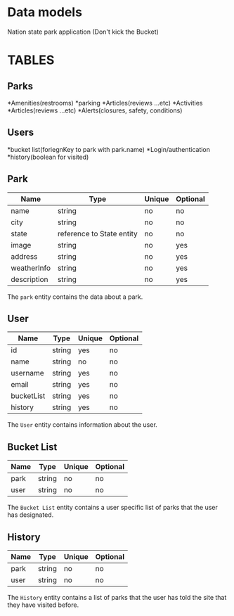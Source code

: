 # Data models
Nation state park application (Don't kick the Bucket)

# TABLES
## Parks
*Amenities(restrooms)
*parking
*Articles(reviews ...etc)
*Activities
*Articles(reviews ...etc)
*Alerts(closures, safety, conditions)

## Users
*bucket list(foriegnKey to park with park.name)
*Login/authentication
*history(boolean for visited)

## Park
| Name | Type | Unique | Optional |
|-|-|-|-|
| name | string | no | no |
| city | string | no | no |
| state | reference to State entity | no | no |
| image | string | no | yes |
| address | string | no | yes |
| weatherInfo | string | no | yes |
| description | string | no | yes |

The `park` entity contains the data about a park.

## User
| Name | Type | Unique | Optional |
|-|-|-|-|
| id | string | yes | no |
| name | string | no | no |
| username | string | yes | no |
| email | string | yes | no |
| bucketList | string | yes | no | Foreign key |
| history | string | yes | no | Foreign key |

The `User` entity contains information about the user.


## Bucket List
| Name | Type | Unique | Optional |
|-|-|-|-|
| park | string | no | no |
| user | string | no | no |

The `Bucket List` entity contains a user specific list of parks that the user has designated.


## History
| Name | Type | Unique | Optional |
|-|-|-|-|
| park | string | no | no |
| user | string | no | no |

The `History` entity contains a list of parks that the user has told the site that they have visited before.

